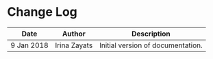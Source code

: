 # Change Log

Date | Author | Description
---- | ------ | ------------
9 Jan 2018 | Irina Zayats | Initial version of documentation.